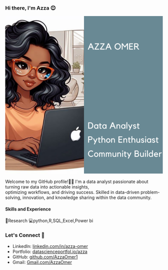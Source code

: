 ### Hi there, I'm Azza 😊

![Illustration](./assets/photo.png)

Welcome to my GitHub profile!🙋‍♀️
I'm a data analyst passionate about turning raw data into actionable insights,  
optimizing workflows, and driving success. Skilled in data-driven problem-solving,
innovation, and knowledge sharing within the data community.

#### Skills and Experience

🔗Research
💻python,R,SQL,Excel,Power bi

### Let's Connect 🌟

- LinkedIn: [linkedin.com/in/azza-omer](https://www.linkedin.com/in/azza-omer-389373173?utm_source=share&utm_campaign=share_via&utm_content=profile&utm_medium=android_app)
- Portfolio: [datascienceportfol.io/azza](https://www.datascienceportfol.io/azzamohamedadm)
- GitHub: [github.com/AzzaOmer1](https://github.com/AzzaOmer1)
- Gmail: [Gmail.com/AzzaOmer](mailto:azzads1111@gmail.com)
